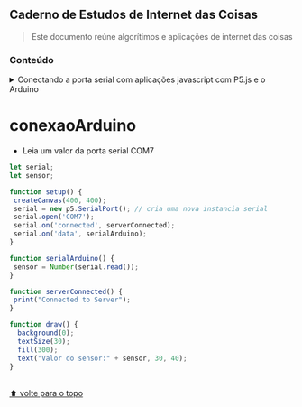 
## Caderno de Estudos de Internet das Coisas

> Este documento reúne algorítimos e aplicações de internet das coisas


### Conteúdo

<details>
<summary>Conectando a porta serial com aplicações javascript com P5.js e o Arduino</summary>
 
* [`Passo1:`](#conexaoArduino)

</details>

# conexaoArduino

- Leia um valor da porta serial COM7
```js
let serial;
let sensor;

function setup() {  
 createCanvas(400, 400);
 serial = new p5.SerialPort(); // cria uma nova instancia serial
 serial.open('COM7');
 serial.on('connected', serverConnected);
 serial.on('data', serialArduino);   
}

function serialArduino() {
 sensor = Number(serial.read());
}

function serverConnected() {
 print("Connected to Server");
}

function draw() {
  background(0);
  textSize(30);
  fill(300);
  text("Valor do sensor:" + sensor, 30, 40);
}
```
</details>

<br>[⬆ volte para o topo](#contents)
